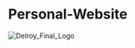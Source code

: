 # Personal-Website
![Delroy_Final_Logo](https://github.com/user-attachments/assets/c93b7ad6-ba27-46b5-81a2-e07d195442e7)


